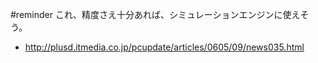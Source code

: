 

#reminder
これ、精度さえ十分あれば、シミュレーションエンジンに使えそう。
* http://plusd.itmedia.co.jp/pcupdate/articles/0605/09/news035.html
<!--  -->

